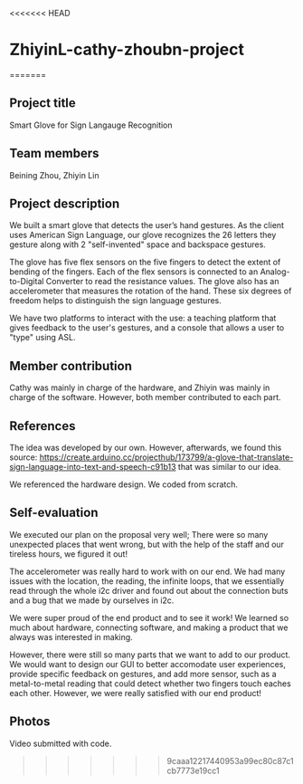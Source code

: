 <<<<<<< HEAD
# ZhiyinL-cathy-zhoubn-project
=======
## Project title
Smart Glove for Sign Langauge Recognition
## Team members
Beining Zhou, Zhiyin Lin
## Project description
We built a smart glove that detects the user’s hand gestures. As the client uses American Sign Language, our glove recognizes the 26 letters they gesture along with 2 "self-invented" space and backspace gestures.

The glove has five flex sensors on the five fingers to detect the extent of bending of the fingers. Each of the flex sensors is connected to an Analog-to-Digital Converter to read the resistance values. The glove also has an accelerometer that measures the rotation of the hand. These six degrees of freedom helps to distinguish the sign language gestures.

We have two platforms to interact with the use: a teaching platform that gives feedback to the user's gestures, and a console that allows a user to "type" using ASL.

## Member contribution
Cathy was mainly in charge of the hardware, and Zhiyin was mainly in charge of the software. However, both member contributed to each part. 
## References
The idea was developed by our own. However, afterwards, we found this source: https://create.arduino.cc/projecthub/173799/a-glove-that-translate-sign-language-into-text-and-speech-c91b13 that was similar to our idea.

We referenced the hardware design. We coded from scratch.

## Self-evaluation
We executed our plan on the proposal very well; There were so many unexpected places that went wrong, but with the help of the staff and our tireless hours, we figured it out!

The accelerometer was really hard to work with on our end. We had many issues with the location, the reading, the infinite loops, that we essentially read through the whole i2c driver and found out about the connection buts and a bug that we made by ourselves in i2c.

We were super proud of the end product and to see it work! We learned so much about hardware, connecting software, and making a product that we always was interested in making.

However, there were still so many parts that we want to add to our product. We would want to design our GUI to better accomodate user experiences, provide specific feedback on gestures, and add more sensor, such as a metal-to-metal reading that could detect whether two fingers touch eaches each other. However, we were really satisfied with our end product!


## Photos
Video submitted with code.
>>>>>>> 9caaa12217440953a99ec80c87c1cb7773e19cc1








